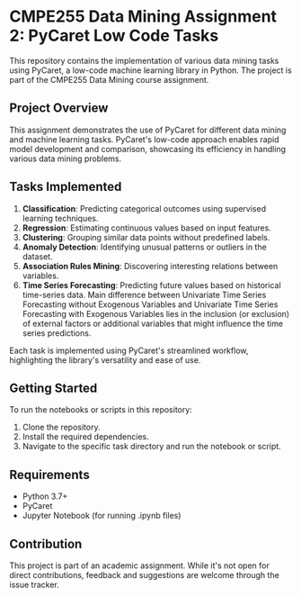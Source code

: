 # CMPE255 Data Mining Assignment 2: PyCaret Low Code Tasks

This repository contains the implementation of various data mining tasks using PyCaret, a low-code machine learning library in Python. The project is part of the CMPE255 Data Mining course assignment.

## Project Overview

This assignment demonstrates the use of PyCaret for different data mining and machine learning tasks. PyCaret's low-code approach enables rapid model development and comparison, showcasing its efficiency in handling various data mining problems.

## Tasks Implemented

1. **Classification**: Predicting categorical outcomes using supervised learning techniques.
2. **Regression**: Estimating continuous values based on input features.
3. **Clustering**: Grouping similar data points without predefined labels.
4. **Anomaly Detection**: Identifying unusual patterns or outliers in the dataset.
5. **Association Rules Mining**: Discovering interesting relations between variables.
6. **Time Series Forecasting**: Predicting future values based on historical time-series data. Main difference between Univariate Time Series Forecasting without Exogenous Variables and Univariate Time Series Forecasting with Exogenous Variables lies in the inclusion (or exclusion) of external factors or additional variables that might influence the time series predictions.

Each task is implemented using PyCaret's streamlined workflow, highlighting the library's versatility and ease of use.

## Getting Started

To run the notebooks or scripts in this repository:

1. Clone the repository.
2. Install the required dependencies.
3. Navigate to the specific task directory and run the notebook or script.

## Requirements

- Python 3.7+
- PyCaret
- Jupyter Notebook (for running .ipynb files)

## Contribution

This project is part of an academic assignment. While it's not open for direct contributions, feedback and suggestions are welcome through the issue tracker.

